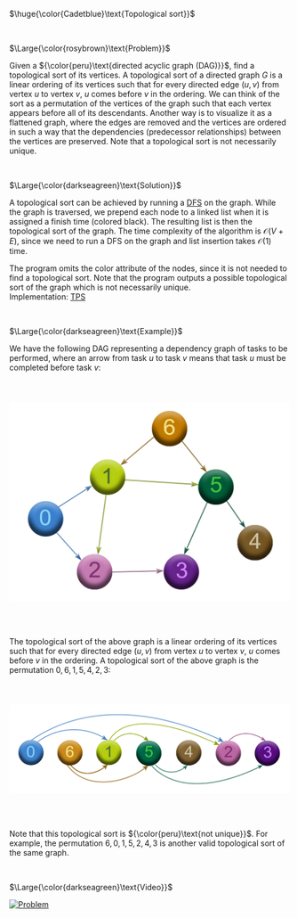 $\huge{\color{Cadetblue}\text{Topological sort}}$  

<br />

$\Large{\color{rosybrown}\text{Problem}}$

Given a ${\color{peru}\text{directed acyclic graph (DAG)}}$, find a topological sort of its vertices. A topological sort of a directed graph $G$ is a linear ordering of its vertices such that for every directed edge $(u,v)$ from vertex $u$ to vertex $v$, $u$ comes before $v$ in the ordering. We can think of the sort as a permutation of the vertices of the graph such that each vertex appears before all of its descendants. Another way is to visualize it as a flattened graph, where the edges are removed and the vertices are ordered in such a way that the dependencies (predecessor relationships) between the vertices are preserved. Note that a topological sort is not necessarily unique.

<br />

$\Large{\color{darkseagreen}\text{Solution}}$

A topological sort can be achieved by running a [DFS](https://github.com/pl3onasm/CLRS-in-C/tree/main/algorithms/graphs/dfs) on the graph. While the graph is traversed, we prepend each node to a linked list when it is assigned a finish time (colored black). The resulting list is then the topological sort of the graph. The time complexity of the algorithm is $\mathcal{O}(V+E)$, since we need to run a DFS on the graph and list insertion takes $\mathcal{O}(1)$ time.  

The program omits the color attribute of the nodes, since it is not needed to find a topological sort. Note that the program outputs a possible topological sort of the graph which is not necessarily unique.  
Implementation: [TPS](https://github.com/pl3onasm/Algorithms/tree/main/algorithms/graphs/top-sort/tps.c)

<br />

$\Large{\color{darkseagreen}\text{Example}}$

We have the following DAG representing a dependency graph of tasks to be performed, where an arrow from task $u$ to task $v$ means that task $u$ must be completed before task $v$:

<p align="center" width="85%">
<img src="images/dag.png"
     alt="dag"
     style="float: left; padding-top:40px; padding-bottom:50px" />
</p><br clear="left">  

The topological sort of the above graph is a linear ordering of its vertices such that for every directed edge $(u,v)$ from vertex $u$ to vertex $v$, $u$ comes before $v$ in the ordering. A topological sort of the above graph is the permutation $0,6,1,5,4,2,3$:

<p align="center" width="85%">
<img src="images/sorted.png"
     alt="sorted dag"
     style="float: left; padding-top:40px; padding-bottom:50px" />
</p><br clear="left">

Note that this topological sort is ${\color{peru}\text{not unique}}$. For example, the permutation $6,0,1,5,2,4,3$ is another valid topological sort of the same graph.

<br />

$\Large{\color{darkseagreen}\text{Video}}$

[![Problem](https://img.youtube.com/vi/eL-KzMXSXXI/0.jpg)](https://www.youtube.com/watch?v=eL-KzMXSXXI)
